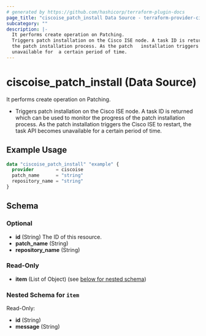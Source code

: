 ```yaml
---
# generated by https://github.com/hashicorp/terraform-plugin-docs
page_title: "ciscoise_patch_install Data Source - terraform-provider-ciscoise"
subcategory: ""
description: |-
  It performs create operation on Patching.
  Triggers patch installation on the Cisco ISE node. A task ID is returned which can be used to monitor the progress of
  the patch installation process. As the patch   installation triggers the Cisco ISE to restart, the task API becomes
  unavailable for  a certain period of time.
---
```


# ciscoise_patch_install (Data Source)

It performs create operation on Patching.

- Triggers patch installation on the Cisco ISE node. A task ID is returned which can be used to monitor the progress of
the patch installation process. As the patch   installation triggers the Cisco ISE to restart, the task API becomes
unavailable for  a certain period of time.

## Example Usage

```terraform
data "ciscoise_patch_install" "example" {
  provider        = ciscoise
  patch_name      = "string"
  repository_name = "string"
}
```

<!-- schema generated by tfplugindocs -->
## Schema

### Optional

- **id** (String) The ID of this resource.
- **patch_name** (String)
- **repository_name** (String)

### Read-Only

- **item** (List of Object) (see [below for nested schema](#nestedatt--item))

<a id="nestedatt--item"></a>
### Nested Schema for `item`

Read-Only:

- **id** (String)
- **message** (String)


